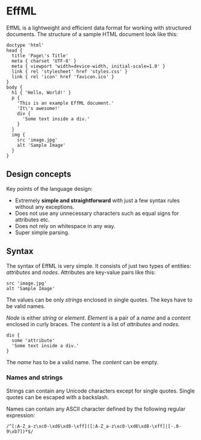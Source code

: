 # EffML

EffML is a lightweight and efficient data format for working with structured documents. The structure of a sample HTML document look like this:

```
doctype 'html'
head {
  title 'Page\'s Title'
  meta { charset 'UTF-8' }
  meta { viewport 'width=device-width, initial-scale=1.0' }
  link { rel 'stylesheet' href 'styles.css' }
  link { rel 'icon' href 'favicon.ico' }
}
body {
  h1 { 'Hello, World!' }
  p {
    'This is an example EffML document.'
    'It\'s awesome!'
    div {
      'Some text inside a div.'
    }
  }
  img {
    src 'image.jpg'
    alt 'Sample Image'
  }
}
```

## Design concepts

Key points of the language design:

* Extremely **simple and straightforward** with just a few syntax rules without any exceptions.
* Does not use any unnecessary characters such as equal signs for attributes etc.
* Does not rely on whitespace in any way. 
* Super simple parsing.

## Syntax

The syntax of EffML is very simple. It consists of just two types of entities: _attributes_ and _nodes_. Attributes are key-value pairs like this:

```
src 'image.jpg'
alt 'Sample Image'
```

The values can be only _strings_ enclosed in single quotes. The keys have to be valid names.

_Node_ is either _string_ or _element_. _Element_ is a pair of a _name_ and a _content_ enclosed in curly braces. The _content_ is a list of _attributes_ and _nodes_.

```
div {
  some 'attribute'
  'Some text inside a div.'
}
```

The _name_ has to be a valid name. The _content_ can be empty.

### Names and strings

Strings can contain any Unicode characters except for single quotes. Single quotes can be escaped with a backslash.

Names can contain any ASCII character defined by the following regular expression:

```
/^[:A-Z_a-z\xc0-\xd6\xd8-\xff]([:A-Z_a-z\xc0-\xd6\xd8-\xff]|[-.0-9\xb7])*$/
```
